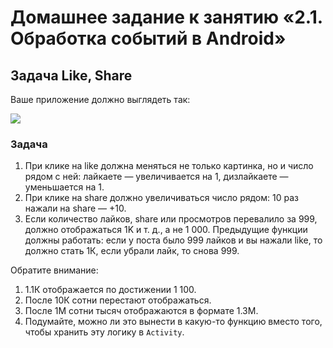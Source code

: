 # Домашнее задание к занятию «2.1. Обработка событий в Android»

## Задача Like, Share

Ваше приложение должно выглядеть так:

![](pic/layout.png)

### Задача

1. При клике на like должна меняться не только картинка, но и число рядом с ней: лайкаете — увеличивается на 1, дизлайкаете — уменьшается на 1.
1. При клике на share должно увеличиваться число рядом: 10 раз нажали на share — +10.
1. Если количество лайков, share или просмотров перевалило за 999, должно отображаться 1K и т. д., а не 1 000. Предыдущие функции должны работать: если у поста было 999 лайков и вы нажали like, то должно стать 1К, если убрали лайк, то снова 999.

Обратите внимание:
1. 1.1К отображается по достижении 1 100.
1. После 10К сотни перестают отображаться.
1. После 1M сотни тысяч отображаются в формате 1.3M.
1. Подумайте, можно ли это вынести в какую-то функцию вместо того, чтобы хранить эту логику в `Activity`.